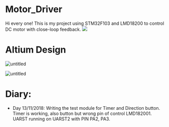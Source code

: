 # Motor_Driver
Hi every one! This is my project using STM32F103 and LMD18200 to control DC motor with close-loop feedback.
![](http://f10.photo.talk.zdn.vn/2456219225407768173/653f6230c79527cb7e84.jpg)
# Altium Design
![untitled](https://user-images.githubusercontent.com/23720583/48367631-e3e1f080-e6e3-11e8-95b4-366bb11d108c.png)

![untitled](https://user-images.githubusercontent.com/23720583/48367773-4affa500-e6e4-11e8-93fb-d44bc452375a.png)

# Diary:
- Day 13/11/2018: Writing the test module for Timer and Direction button. Timer is working, also button but wrong pin of control LMD182001. UARST running on UARST2 with PIN PA2, PA3. 

